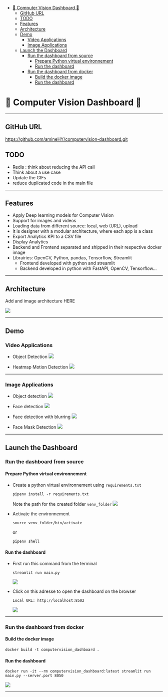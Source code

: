 - [:rocket: Computer Vision Dashboard :rocket:](#rocket-computer-vision-dashboard-rocket)
  - [GitHub URL](#github-url)
  - [TODO](#todo)
  - [Features](#features)
  - [Architecture](#architecture)
  - [Demo](#demo)
    - [Video Applications](#video-applications)
    - [Image Applications](#image-applications)
  - [Launch the Dashboard](#launch-the-dashboard)
    - [Run the dashboard from source](#run-the-dashboard-from-source)
      - [Prepare Python virtual environnement](#prepare-python-virtual-environnement)
      - [Run the dashboard](#run-the-dashboard)
    - [Run the dashboard from docker](#run-the-dashboard-from-docker)
      - [Build the docker image](#build-the-docker-image)
      - [Run the dashboard](#run-the-dashboard-1)

# :rocket: Computer Vision Dashboard :rocket:

---

## GitHub URL

https://github.com/amineHY/computervision-dashboard.git

## TODO

- Redis : think about reducing the API call
- Think about a use case
- Update the GIFs
- reduce duplicated code in the main file

---

## Features

- Apply Deep learning models for Computer Vision
- Support for images and videos
- Loading data from different source: local, web (URL), upload
- It is designer with a modular architecture, where each app is a class
- Export Analytics KPI to a CSV file
- Display Analytics
- Backend and Frontend separated and shipped in their respective docker image
- Librairies: OpenCV, Python, pandas, Tensorflow, Streamlit
  - Frontend developed with python and streamlit
  - Backend developed in python with FastAPI, OpenCV, Tensorflow...

---

## Architecture

Add and image architecture HERE

![](images/2022-11-01-12-51-37.png)

---

## Demo

### Video Applications

- Object Detection
  ![](images/Peek%202022-10-31%2018-44.gif)

- Heatmap Motion Detection
  ![](images/Peek%202022-10-31%2018-38.gif)

---

### Image Applications

- Object detection
  ![](images/2022-10-31-18-29-24.png)
- Face detection
  ![](images/2022-10-31-18-32-05.png)
- Face detection with blurring
  ![](images/2022-10-31-18-33-04.png)

- Face Mask Detection
  ![](images/2022-10-31-18-34-00.png)

---

## Launch the Dashboard

### Run the dashboard from source

#### Prepare Python virtual environnement

- Create a python virtual environnement using `requirements.txt`

  ```
  pipenv install -r requirements.txt
  ```

  Note the path for the created folder `venv_folder`
  ![](images/2022-10-31-17-22-27.png)

- Activate the environnement
  ```
  source venv_folder/bin/activate
  ```
  or
  ```
  pipenv shell
  ```

#### Run the dashboard

- First run this command from the terminal

  ```
  streamlit run main.py
  ```

  ![](images/2022-10-31-17-16-59.png)

- Click on this adresse to open the dashboard on the browser

  ```
  Local URL: http://localhost:8502
  ```

  ![](images/Peek%202022-10-31%2018-52.gif)

---

### Run the dashboard from docker

#### Build the docker image

```
docker build -t computervision_dashboard .
```

#### Run the dashboard

```
docker run -it --rm computervision_dashboard:latest streamlit run main.py --server.port 8050
```

![](images/2022-10-31-19-41-52.png)

---
